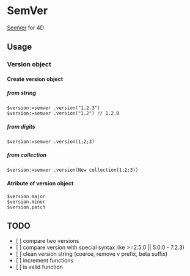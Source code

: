 # SemVer

[SemVer](https://semver.org/) for 4D

## Usage

### Version object

#### Create version object

##### from string

```4d
$version:=semver .version("1.2.3")
$version:=semver .version("1.2") // 1.2.0
```

##### from digits

```4d
$version:=semver .version(1;2;3)
```

##### from collection

```4d
$version:=semver .version(New collection(1;2;3))
```

#### Atribute of version object

```4d
$version.major
$version.minor
$version.patch
```

## TODO

- [ ] compare two versions
- [ ] compare version with special syntax like >=2.5.0 || 5.0.0 - 7.2.3) 
- [ ] clean version string (coerce, remove v prefix, beta suffix)
- [ ] increment functions
- [ ] is valid function
